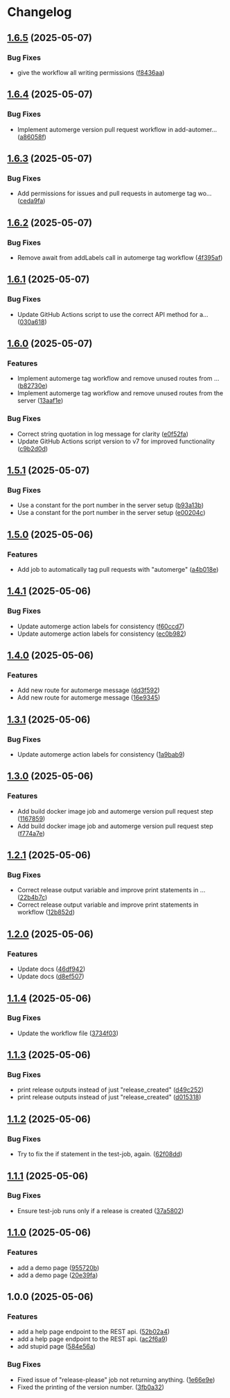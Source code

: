 # Changelog

## [1.6.5](https://github.com/Baby-Monitor-Simulator/semantic-versioning-demo/compare/v1.6.4...v1.6.5) (2025-05-07)


### Bug Fixes

* give the workflow all writing permissions ([f8436aa](https://github.com/Baby-Monitor-Simulator/semantic-versioning-demo/commit/f8436aa026370cd624e8cc1322d1a5c96aafb868))

## [1.6.4](https://github.com/Baby-Monitor-Simulator/semantic-versioning-demo/compare/v1.6.3...v1.6.4) (2025-05-07)


### Bug Fixes

* Implement automerge version pull request workflow in add-automer… ([a86058f](https://github.com/Baby-Monitor-Simulator/semantic-versioning-demo/commit/a86058f52bfff8160669f9ee63a0058ddd4ca42e))

## [1.6.3](https://github.com/Baby-Monitor-Simulator/semantic-versioning-demo/compare/v1.6.2...v1.6.3) (2025-05-07)


### Bug Fixes

* Add permissions for issues and pull requests in automerge tag wo… ([ceda9fa](https://github.com/Baby-Monitor-Simulator/semantic-versioning-demo/commit/ceda9fa13fc8417954333f7e853d7fd658e6fbb9))

## [1.6.2](https://github.com/Baby-Monitor-Simulator/semantic-versioning-demo/compare/v1.6.1...v1.6.2) (2025-05-07)


### Bug Fixes

* Remove await from addLabels call in automerge tag workflow ([4f395af](https://github.com/Baby-Monitor-Simulator/semantic-versioning-demo/commit/4f395af6a8176dadc4ca1d36d5cef872e9345ce6))

## [1.6.1](https://github.com/Baby-Monitor-Simulator/semantic-versioning-demo/compare/v1.6.0...v1.6.1) (2025-05-07)


### Bug Fixes

* Update GitHub Actions script to use the correct API method for a… ([030a618](https://github.com/Baby-Monitor-Simulator/semantic-versioning-demo/commit/030a618df44da66e38586d8a32fabe1b42a8961a))

## [1.6.0](https://github.com/Baby-Monitor-Simulator/semantic-versioning-demo/compare/v1.5.1...v1.6.0) (2025-05-07)


### Features

* Implement automerge tag workflow and remove unused routes from … ([b82730e](https://github.com/Baby-Monitor-Simulator/semantic-versioning-demo/commit/b82730ec26a6af868a5d20882b1e5099971bb434))
* Implement automerge tag workflow and remove unused routes from the server ([13aaf1e](https://github.com/Baby-Monitor-Simulator/semantic-versioning-demo/commit/13aaf1e64fe75f65bf7a9dae69bc7d19ce39443a))


### Bug Fixes

* Correct string quotation in log message for clarity ([e0f52fa](https://github.com/Baby-Monitor-Simulator/semantic-versioning-demo/commit/e0f52fa46e19cc1db0281f609f49ec90ed2f2d79))
* Update GitHub Actions script version to v7 for improved functionality ([c9b2d0d](https://github.com/Baby-Monitor-Simulator/semantic-versioning-demo/commit/c9b2d0dcecdfc2453d97624b70c44a788e28fab0))

## [1.5.1](https://github.com/Baby-Monitor-Simulator/semantic-versioning-demo/compare/v1.5.0...v1.5.1) (2025-05-07)


### Bug Fixes

* Use a constant for the port number in the server setup ([b93a13b](https://github.com/Baby-Monitor-Simulator/semantic-versioning-demo/commit/b93a13bb7cefe52537455b5b37442ba55a56730b))
* Use a constant for the port number in the server setup ([e00204c](https://github.com/Baby-Monitor-Simulator/semantic-versioning-demo/commit/e00204c51bed7c48593d580d008212bf8c273c22))

## [1.5.0](https://github.com/rikdgd/semantic-versioning-demo/compare/v1.4.1...v1.5.0) (2025-05-06)


### Features

* Add job to automatically tag pull requests with "automerge" ([a4b018e](https://github.com/rikdgd/semantic-versioning-demo/commit/a4b018e77f6679f86770c8d043af2356b96241c1))

## [1.4.1](https://github.com/rikdgd/semantic-versioning-demo/compare/v1.4.0...v1.4.1) (2025-05-06)


### Bug Fixes

* Update automerge action labels for consistency ([f60ccd7](https://github.com/rikdgd/semantic-versioning-demo/commit/f60ccd742f0a8acc9610b968c7589585b6b17d19))
* Update automerge action labels for consistency ([ec0b982](https://github.com/rikdgd/semantic-versioning-demo/commit/ec0b982de851e179ff4269caa645b090e4e57c9e))

## [1.4.0](https://github.com/rikdgd/semantic-versioning-demo/compare/v1.3.1...v1.4.0) (2025-05-06)


### Features

* Add new route for automerge message ([dd3f592](https://github.com/rikdgd/semantic-versioning-demo/commit/dd3f592e0b2a47dd93ee604f21f445744ca9cf34))
* Add new route for automerge message ([16e9345](https://github.com/rikdgd/semantic-versioning-demo/commit/16e9345fb8bab92efa71839de48063892849c9b5))

## [1.3.1](https://github.com/rikdgd/semantic-versioning-demo/compare/v1.3.0...v1.3.1) (2025-05-06)


### Bug Fixes

* Update automerge action labels for consistency ([1a9bab9](https://github.com/rikdgd/semantic-versioning-demo/commit/1a9bab927981ae63da50120be201f58e887c3fc5))

## [1.3.0](https://github.com/rikdgd/semantic-versioning-demo/compare/v1.2.1...v1.3.0) (2025-05-06)


### Features

* Add build docker image job and automerge version pull request step ([1167859](https://github.com/rikdgd/semantic-versioning-demo/commit/11678597382203a0ad64e1bb4bb4b5881a1e7dac))
* Add build docker image job and automerge version pull request step ([f774a7e](https://github.com/rikdgd/semantic-versioning-demo/commit/f774a7e3283294719dbaddb02a52877286cacd65))

## [1.2.1](https://github.com/rikdgd/semantic-versioning-demo/compare/v1.2.0...v1.2.1) (2025-05-06)


### Bug Fixes

* Correct release output variable and improve print statements in … ([22b4b7c](https://github.com/rikdgd/semantic-versioning-demo/commit/22b4b7cfbd1a331dedee7bb0117c45d0c5969490))
* Correct release output variable and improve print statements in workflow ([12b852d](https://github.com/rikdgd/semantic-versioning-demo/commit/12b852dedfc298c18ec9cc5d7f8f26073e696385))

## [1.2.0](https://github.com/rikdgd/semantic-versioning-demo/compare/v1.1.4...v1.2.0) (2025-05-06)


### Features

* Update docs ([46df942](https://github.com/rikdgd/semantic-versioning-demo/commit/46df942ae04b68442d77d35b0b0100f0e555c02e))
* Update docs ([d8ef507](https://github.com/rikdgd/semantic-versioning-demo/commit/d8ef507401310e68a4144fb913ed26c61318d73c))

## [1.1.4](https://github.com/rikdgd/semantic-versioning-demo/compare/v1.1.3...v1.1.4) (2025-05-06)


### Bug Fixes

* Update the workflow file ([3734f03](https://github.com/rikdgd/semantic-versioning-demo/commit/3734f0373b9ee26661aa64588bb1c5062c1765de))

## [1.1.3](https://github.com/rikdgd/semantic-versioning-demo/compare/v1.1.2...v1.1.3) (2025-05-06)


### Bug Fixes

* print release outputs instead of just "release_created" ([d49c252](https://github.com/rikdgd/semantic-versioning-demo/commit/d49c252d9fbf3215bb6b894841586ded272ed7c1))
* print release outputs instead of just "release_created" ([d015318](https://github.com/rikdgd/semantic-versioning-demo/commit/d01531800fb185ff65a265808fd77e014b47f4c4))

## [1.1.2](https://github.com/rikdgd/semantic-versioning-demo/compare/v1.1.1...v1.1.2) (2025-05-06)


### Bug Fixes

* Try to fix the if statement in the test-job, again. ([62f08dd](https://github.com/rikdgd/semantic-versioning-demo/commit/62f08ddd939eb1b3a0eae6f57b0e8d84ac990991))

## [1.1.1](https://github.com/rikdgd/semantic-versioning-demo/compare/v1.1.0...v1.1.1) (2025-05-06)


### Bug Fixes

* Ensure test-job runs only if a release is created ([37a5802](https://github.com/rikdgd/semantic-versioning-demo/commit/37a5802a10373d83eada7ebfe162a9830e5c0c56))

## [1.1.0](https://github.com/rikdgd/semantic-versioning-demo/compare/v1.0.0...v1.1.0) (2025-05-06)


### Features

* add a demo page ([955720b](https://github.com/rikdgd/semantic-versioning-demo/commit/955720bbe7e450415f50d014e8a5a819f200044e))
* add a demo page ([20e39fa](https://github.com/rikdgd/semantic-versioning-demo/commit/20e39faab6b904316286e74fe5dc967baa8a0dbd))

## 1.0.0 (2025-05-06)


### Features

* add a help page endpoint to the REST api. ([52b02a4](https://github.com/rikdgd/semantic-versioning-demo/commit/52b02a4f0ea9f130079aaba05b0dc0bf2bb6940f))
* add a help page endpoint to the REST api. ([ac2f6a9](https://github.com/rikdgd/semantic-versioning-demo/commit/ac2f6a9934024b06ec341015c2227f99c763acc7))
* add stupid page ([584e56a](https://github.com/rikdgd/semantic-versioning-demo/commit/584e56ab29348a5069573f852ad1404d84c8f466))


### Bug Fixes

* Fixed issue of "release-please" job not returning anything. ([1e66e9e](https://github.com/rikdgd/semantic-versioning-demo/commit/1e66e9e7ff463429a749f2319787d59ed84bb4d1))
* Fixed the printing of the version number. ([3fb0a32](https://github.com/rikdgd/semantic-versioning-demo/commit/3fb0a321e81b0d4fb7c982f4e85f9823df75dd64))

